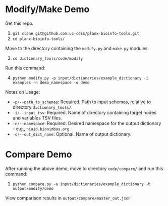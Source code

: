 # Modify/Make Demo

Get this repo.

1. `git clone git@github.com:uc-cdis/planx-bioinfo-tools.git`
2. `cd planx-bioinfo-tools/`

Move to the directory containing the `modify.py` and `make.py` modules.

3. `cd dictionary_tools/code/modify`

Run this command:

4. `python modify.py -p input/dictionaries/example_dictionary -i examples -n demo_namespace -o demo`

Notes on Usage:
- `-p/--path_to_schemas`: Required. Path to input schemas, relative to directory `dictionary_tools/`.
- `-i/--input_tsv`: Required. Name of directory containing target nodes and variables TSV files.
- `-n/--namespace`: Required. Desired namespace for the output dictionary - e.g., `niaid.bionimbus.org`.
- `-o/--out_dict_name`: Optional. Name of output dictionary.

# Compare Demo

After running the above demo, move to directory `code/compare/` and run this command:

1. `python compare.py -a input/dictionaries/example_dictionary -b output/modify/demo`

View comparison results in `output/compare/master_out.json`
